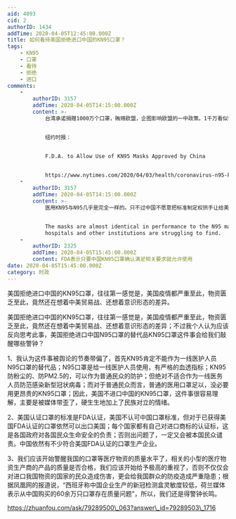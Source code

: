 ```yaml
---
aid: 4093
cid: 2
authorID: 1434
addTime: 2020-04-05T12:45:00.000Z
title: 如何看待美国拒绝进口中国的KN95口罩？
tags:
    - KN95
    - 口罩
    - 看待
    - 拒绝
    - 进口
comments:
    -
        authorID: 3157
        addTime: 2020-04-05T14:15:00.000Z
        content: >-
            台湾承诺捐赠1000万个口罩，贿赂欧盟，企图影响欧盟的一中政策。1千万看似很多，但是你如果去查一下，法国向中国订购了2亿个口罩。你就知道用口罩行贿洋大人搞台独是行不通的。


            纽约时报：


            F.D.A. to Allow Use of KN95 Masks Approved by China


            https://www.nytimes.com/2020/04/03/health/coronavirus-n95-kn95-masks.html
    -
        authorID: 3157
        addTime: 2020-04-05T14:15:00.000Z
        content: >-
            医用KN95与N95几乎是完全一样的。只不过中国不愿意把标准制定权拱手让给美国，才会自己制定了KN95标准。


            The masks are almost identical in performance to the N95 masks that
            hospitals and other institutions are struggling to find.
    -
        authorID: 2325
        addTime: 2020-04-05T15:45:00.000Z
        content: FDA表示只要中国KN95口罩确认满足相关要求就允许使用
date: 2020-04-05T15:45:00.000Z
category: 时政
---
```


美国拒绝进口中国的KN95口罩，往往第一感觉是，美国疫情都严重至此，物资匮乏至此，竟然还在想着中美贸易战、还想着意识形态的差异。

美国拒绝进口中国的KN95口罩，往往第一感觉是，美国疫情都严重至此，物资匮乏至此，竟然还在想着中美贸易战、还想着意识形态的差异；不过我个人认为应该反向思考此事，美国拒绝进口中国N95口罩的替代品KN95口罩这件事会给我们敲醒哪些警钟？

1、我认为这件事被舆论的节奏带偏了，首先KN95肯定不能作为一线医护人员N95口罩的替代品；N95口罩是给一线医护人员使用，有严格的血透指标；KN95防粉尘的、防PM2.5的，可以作为普通民众的防护；但绝对不适合作为一线医务人员防范感染新型冠状病毒；而对于普通民众而言，普通的医用口罩足以，没必要用更昂贵的KN95口罩；因此，美国不进口中国的KN95口罩，这件事很容易理解，主要是被媒体带歪了，硬生生地加上了民族对立的情绪。

2、美国认证口罩的标准是FDA认证，美国不认可中国口罩标准，但对于已获得美国FDA认证的口罩依然可以出口美国；每个国家都有自己对进口商标的认证标，这是各国政府对各国民众生命安全的负责；否则出问题了，一定又会被本国民众谴责。中国依然有不少符合美国FDA认证的口罩生产企业。

3、我们应该开始警醒我国的口罩等医疗物资的质量水平了，相关的小型的医疗物资生产商的产品的质量是否合格，我们应该开始给予极高的重视了，否则不仅仅会对进口我国物资的国家的民众造成伤害，更会给我国群众的防疫造成严重隐患；根据凤凰网的报道说，“西班牙称中国企业生产的新冠检测盒灵敏度较低，荷兰媒体表示从中国购买的60余万只口罩存在质量问题”，所以，我们还是得警钟长鸣。

https://zhuanfou.com/ask/79289500\_063?answer\_id=79289503\_1716
